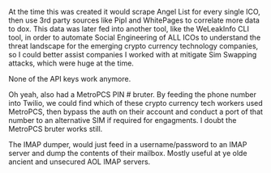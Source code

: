 At the time this was created it would scrape Angel List for every single ICO, then use 3rd party sources like Pipl and WhitePages to correlate more data to dox. 
This data was later fed into another tool, like the WeLeakInfo CLI tool, in order to automate Social Engineering of ALL ICOs to understand the threat landscape for the emerging crypto currency technology companies, so I could better assist companies I worked with at mitigate Sim Swapping attacks, which were huge at the time. 

None of the API keys work anymore.

Oh yeah, also had a MetroPCS PIN # bruter. By feeding the phone number into Twilio, we could find which of these crypto currency tech workers used MetroPCS, then bypass the auth on their account and conduct a port of that number to an alternative SIM if required for engagments. I doubt the MetroPCS bruter works still. 

The IMAP dumper, would just feed in a username/password to an IMAP server and dump the contents of their mailbox. Mostly useful at ye olde ancient and unsecured AOL IMAP servers. 
